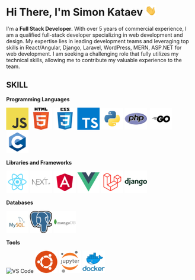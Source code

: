 <h1>Hi There, I'm Simon Kataev <img  src="https://raw.githubusercontent.com/ABSphreak/ABSphreak/master/gifs/Hi.gif" width="30px"></h1>

I'm a **Full Stack Developer**. With over 5 years of commercial experience, I am a qualified full-stack developer specializing in web development and design. My expertise lies in leading development teams and leveraging top skills in React/Angular, Django, Laravel, WordPress, MERN, ASP.NET for web development. I am seeking a challenging role that fully utilizes my technical skills, allowing me to contribute my valuable experience to the team.

## SKILL

**Programming Languages**

<img alt="JS" title="JavaScript" width="60px" src="https://raw.githubusercontent.com/github/explore/master/topics/javascript/javascript.png">&nbsp;<img title="Docker" alt="Docker" width="60px" src="https://raw.githubusercontent.com/github/explore/master/topics/html/html.png">&nbsp;<img title="Docker" alt="Docker" width="60px" src="https://raw.githubusercontent.com/github/explore/master/topics/css/css.png">&nbsp;<img alt="Typescript" title="Typescript" width="60px" src="https://raw.githubusercontent.com/github/explore/main/topics/typescript/typescript.png">&nbsp;<img title="Python" alt="Python" width="60px" src="https://raw.githubusercontent.com/github/explore/master/topics/python/python.png" />&nbsp;<img title="PHP" alt="PHP" width="60px" src="https://raw.githubusercontent.com/github/explore/master/topics/php/php.png">&nbsp;
<img title="Go" alt="Go" width="60px" src="https://raw.githubusercontent.com/github/explore/main/topics/go/go.png">&nbsp;<img title="C" alt="C" width="60px" src="https://raw.githubusercontent.com/github/explore/master/topics/c/c.png">

**Libraries and Frameworks**

<img title="Docker" alt="Docker" width="60px" src="https://raw.githubusercontent.com/github/explore/master/topics/react/react.png">&nbsp;<img title="Docker" alt="Docker" width="60px" src="https://raw.githubusercontent.com/github/explore/master/topics/nextjs/nextjs.png">&nbsp;<img title="Docker" alt="Docker" width="60px" src="https://raw.githubusercontent.com/github/explore/master/topics/angular/angular.png">&nbsp;<img title="Docker" alt="Docker" width="60px" src="https://raw.githubusercontent.com/github/explore/master/topics/vue/vue.png">&nbsp;<img title="Docker" alt="Docker" width="60px" src="https://raw.githubusercontent.com/github/explore/master/topics/laravel/laravel.png">&nbsp;<img title="Docker" alt="Docker" width="60px" src="https://raw.githubusercontent.com/github/explore/master/topics/django/django.png">

**Databases**

<img title="SQL" alt="SQL" width="60px" src="https://raw.githubusercontent.com/github/explore/master/topics/mysql/mysql.png">&nbsp;<img title="SQL" alt="SQL" width="60px" src="https://raw.githubusercontent.com/github/explore/master/topics/postgresql/postgresql.png">&nbsp;<img title="SQL" alt="SQL" width="60px" src="https://raw.githubusercontent.com/github/explore/master/topics/mongodb/mongodb.png">

**Tools**

<img title="VS Code" alt="VS Code" width="60px" src="https://img.icons8.com/fluent/48/000000/visual-studio-code-2019.png">&nbsp;<img title="Ubuntu" alt="Ubuntu" width="60px" src="https://raw.githubusercontent.com/github/explore/master/topics/ubuntu/ubuntu.png">&nbsp;<img title="Jupyter Notebook" alt="Jupyter" width="60px" src="https://raw.githubusercontent.com/github/explore/master/topics/jupyter-notebook/jupyter-notebook.png">&nbsp;<img title="Docker" alt="Docker" width="60px" src="https://raw.githubusercontent.com/github/explore/master/topics/docker/docker.png">

<br>

